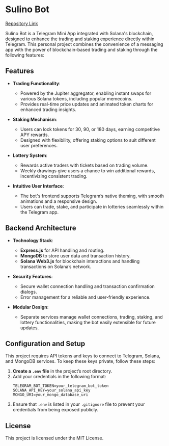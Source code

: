 # Sulino Bot

[Repository Link](https://github.com/AlwaysUbaid/Sulino-bot)

Sulino Bot is a Telegram Mini App integrated with Solana's blockchain, designed to enhance the trading and staking experience directly within Telegram. This personal project combines the convenience of a messaging app with the power of blockchain-based trading and staking through the following features:

## Features

- **Trading Functionality**: 
  - Powered by the Jupiter aggregator, enabling instant swaps for various Solana tokens, including popular memecoins.
  - Provides real-time price updates and animated token charts for enhanced trading insights.

- **Staking Mechanism**:
  - Users can lock tokens for 30, 90, or 180 days, earning competitive APY rewards.
  - Designed with flexibility, offering staking options to suit different user preferences.

- **Lottery System**:
  - Rewards active traders with tickets based on trading volume.
  - Weekly drawings give users a chance to win additional rewards, incentivizing consistent trading.

- **Intuitive User Interface**:
  - The bot's frontend supports Telegram’s native theming, with smooth animations and a responsive design.
  - Users can trade, stake, and participate in lotteries seamlessly within the Telegram app.

## Backend Architecture

- **Technology Stack**:
  - **Express.js** for API handling and routing.
  - **MongoDB** to store user data and transaction history.
  - **Solana Web3.js** for blockchain interactions and handling transactions on Solana’s network.

- **Security Features**:
  - Secure wallet connection handling and transaction confirmation dialogs.
  - Error management for a reliable and user-friendly experience.

- **Modular Design**:
  - Separate services manage wallet connections, trading, staking, and lottery functionalities, making the bot easily extensible for future updates.

## Configuration and Setup

This project requires API tokens and keys to connect to Telegram, Solana, and MongoDB services. To keep these keys private, follow these steps:

1. **Create a `.env` file** in the project’s root directory.
2. Add your credentials in the following format:
   ```plaintext
   TELEGRAM_BOT_TOKEN=your_telegram_bot_token
   SOLANA_API_KEY=your_solana_api_key
   MONGO_URI=your_mongo_database_uri
   ```
3. Ensure that `.env` is listed in your `.gitignore` file to prevent your credentials from being exposed publicly.

## License

This project is licensed under the MIT License.
